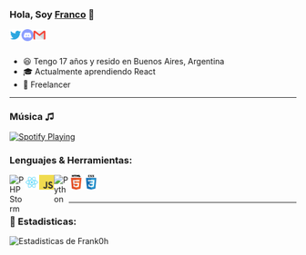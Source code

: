 ### Hola, Soy [Franco](https://francocaminos.me) 👋

<a href="https://twitter.com/Frank0h_">
<img align="left" alt="Twitter" width="21px" src="https://raw.githubusercontent.com/Frank0h/Frank0h/master/icons/twitter.svg" />
</a>
<a href="https://discordapp.com/users/346056678543851521">
<img align="left" alt="Discord" width="21px" src="https://raw.githubusercontent.com/Frank0h/Frank0h/master/icons/discord-round.svg" />
</a>
<a href="https://mail.google.com/#inbox?compose=VpCqJVFFvbwvCsLPGcTSnhMcXJRKdgtgPWVtxJZfrNxcZJnpCHQCvcSrqkbMNQqMPfClvgg">
<img align="left" alt="Email" width="21px" src="https://raw.githubusercontent.com/Frank0h/Frank0h/master/icons/gmail.svg" />
</a>

<br />
<br />

- 😆 Tengo 17 años y resido en Buenos Aires, Argentina
- 🎓 Actualmente aprendiendo React
- 💼 Freelancer

---
### Música ♫ 

[<img src="https://now-playing-two.vercel.app/api/spotify-playing" alt="Spotify Playing" width="350" />](https://open.spotify.com/user/5co7vzv8feodu7lvqqap3c8qd)

### Lenguajes & Herramientas:

[<img align="left" alt="PHPStorm" width="26px" src="https://res.cloudinary.com/canonical/image/fetch/f_auto,q_auto,fl_sanitize,w_60,h_60/https://dashboard.snapcraft.io/site_media/appmedia/2017/11/webide.ico_HA9tBL0.png" />][phpstorm]
[<img align="left" alt="React" width="26px" src="https://raw.githubusercontent.com/github/explore/80688e429a7d4ef2fca1e82350fe8e3517d3494d/topics/react/react.png" />][react]
[<img align="left" alt="JavaScript" width="26px" src="https://raw.githubusercontent.com/github/explore/80688e429a7d4ef2fca1e82350fe8e3517d3494d/topics/javascript/javascript.png" />][javascript]
[<img align="left" alt="Python" width="26px" src="https://cdn3.iconfinder.com/data/icons/logos-and-brands-adobe/512/267_Python-512.png" />][python]
[<img align="left" alt="HTML5" width="26px" src="https://raw.githubusercontent.com/github/explore/80688e429a7d4ef2fca1e82350fe8e3517d3494d/topics/html/html.png" />][html5]
[<img align="left" alt="CSS3" width="26px" src="https://raw.githubusercontent.com/github/explore/80688e429a7d4ef2fca1e82350fe8e3517d3494d/topics/css/css.png" />][css]

<br />
<br />

---

### 📕 Estadisticas:

<img align="left" alt="Estadisticas de Frank0h" src="https://github-readme-stats.vercel.app/api?username=Frank0h&show_icons=true&theme=radical" />

[phpstorm]: https://www.jetbrains.com/es-es/phpstorm/
[react]: https://es.reactjs.org
[javascript]: https://www.javascript.com
[html5]: https://devdocs.io/html/
[css]: https://devdocs.io/html/
[python]: https://www.python.org
